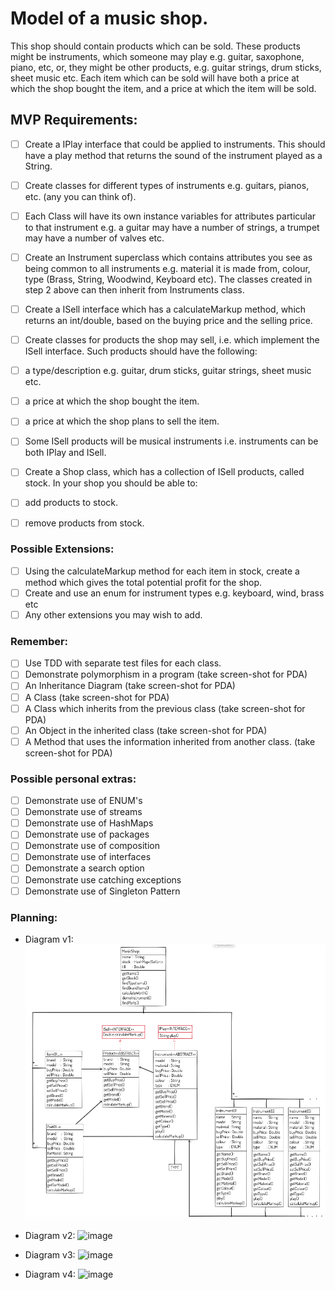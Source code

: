 # Model of a music shop.

This shop should contain products which can be sold. 
These products might be instruments, which someone may play e.g. guitar, saxophone, piano, etc, or, they might be other products, e.g. guitar strings, drum sticks, sheet music etc. Each item which can be sold will have both a price at which the shop bought the item, and a price at which the item will be sold.

## MVP Requirements:

- [ ] Create a IPlay interface that could be applied to instruments. This should have a play method that returns the sound of the instrument played as a String.
- [ ] Create classes for different types of instruments e.g. guitars, pianos, etc. (any you can think of). 
- [ ] Each Class will have its own instance variables for attributes particular to that instrument e.g. a guitar may have a number of strings, a trumpet may have a number of valves etc.
- [ ] Create an Instrument superclass which contains attributes you see as being common to all instruments e.g. material it is made from, colour, type (Brass, String, Woodwind, Keyboard etc). The classes created in step 2 above can then inherit from Instruments class.
- [ ] Create a ISell interface which has a calculateMarkup method, which returns an int/double, based on the buying price and the selling price.
- [ ] Create classes for products the shop may sell, i.e. which implement the ISell interface. Such products should have the following:
- [ ] a type/description e.g. guitar, drum sticks, guitar strings, sheet music etc.
- [ ] a price at which the shop bought the item.
- [ ] a price at which the shop plans to sell the item.
- [ ] Some ISell products will be musical instruments i.e. instruments can be both IPlay and ISell.

- [ ] Create a Shop class, which has a collection of ISell products, called stock. In your shop you should be able to:
- [ ] add products to stock.
- [ ] remove products from stock.

### Possible Extensions:
- [ ] Using the calculateMarkup method for each item in stock, create a method which gives the total potential profit for the shop.
- [ ] Create and use an enum for instrument types e.g. keyboard, wind, brass etc
- [ ] Any other extensions you may wish to add.

### Remember: 
- [ ] Use TDD with separate test files for each class.
- [ ] Demonstrate polymorphism in a program (take screen-shot for PDA)
- [ ] An Inheritance Diagram  (take screen-shot for PDA)
- [ ] A Class (take screen-shot for PDA)
- [ ] A Class which inherits from the previous class (take screen-shot for PDA)
- [ ] An Object in the inherited class (take screen-shot for PDA)
- [ ] A Method that uses the information inherited from another class. (take screen-shot for PDA)

### Possible personal extras:  
- [ ] Demonstrate use of ENUM's
- [ ] Demonstrate use of streams
- [ ] Demonstrate use of HashMaps
- [ ] Demonstrate use of packages
- [ ] Demonstrate use of composition
- [ ] Demonstrate use of interfaces
- [ ] Demonstrate a search option
- [ ] Demonstrate use catching exceptions
- [ ] Demonstrate use of Singleton Pattern

### Planning:

- Diagram v1:
![image](musicShopV1.png)  

- Diagram v2:
![image]()  

- Diagram v3:
![image]()  

- Diagram v4:
![image]()  

